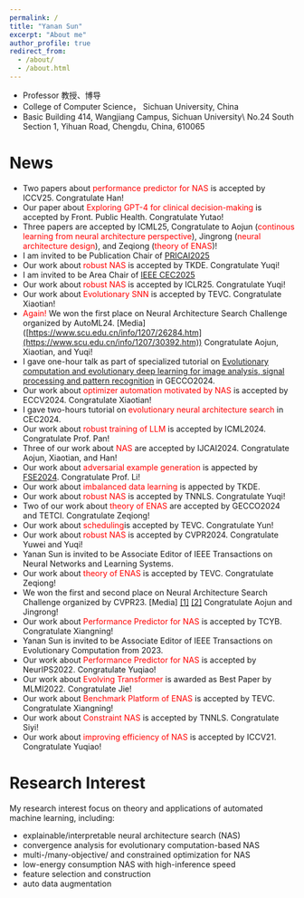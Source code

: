 ```yaml
---
permalink: /
title: "Yanan Sun"
excerpt: "About me"
author_profile: true
redirect_from: 
  - /about/
  - /about.html
---
```


* Professor 教授、博导
* College of Computer Science， Sichuan University, China
* Basic Building 414, Wangjiang Campus, Sichuan University\\
No.24 South Section 1, Yihuan Road, Chengdu, China, 610065

News
======
* Two papers about <span style="color: #FF0000">performance predictor for NAS</span> is accepted by ICCV25. Congratulate Han!
* Our paper about <span style="color: #FF0000">Exploring GPT-4 for clinical decision-making</span> is accepted by Front. Public Health. Congratulate Yutao!
* Three papers are accepted by ICML25, Congratulate to Aojun (<span style="color: #FF0000">continous learning from neural architecture perspective</span>), Jingrong (<span style="color: #FF0000">neural architecture design</span>), and Zeqiong (<span style="color: #FF0000">theory of ENAS</span>)!
* I am invited to be Publication Chair of [PRICAI2025](https://www.pricai.org/2025/)
* Our work about <span style="color: #FF0000">robust NAS</span> is accepted by TKDE. Congratulate Yuqi!
* I am invited to be Area Chair of [IEEE CEC2025](https://www.cec2025.org/)
* Our work about <span style="color: #FF0000">robust NAS</span> is accepted by ICLR25. Congratulate Yuqi!
* Our work about <span style="color: #FF0000">Evolutionary SNN</span> is accepted by TEVC. Congratulate Xiaotian! 
* <span style="color: #FF0000">Again!</span> We won the first place on Neural Architecture Search Challenge organized by AutoML24. [Media] ([https://www.scu.edu.cn/info/1207/26284.htm](https://www.scu.edu.cn/info/1207/30392.htm))  Congratulate Aojun, Xiaotian, and Yuqi!
* I gave one-hour talk as part of specialized tutorial on <span style="color: #FF0000">[Evolutionary computation and evolutionary deep learning for image analysis, signal processing and pattern recognition](https://gecco-2024.sigevo.org/Tutorials#id_Evolutionary%20Computation%20and%20Evolutionary%20Deep%20Learning%20for%20Image%20Analysis,%20Signal%20Processing%20and%20Pattern%20Recognition)</span> in GECCO2024.
* Our work about <span style="color: #FF0000">optimizer automation motivated by NAS</span> is accepted by ECCV2024. Congratulate Xiaotian!
* I gave two-hours tutorial on <span style="color: #FF0000">evolutionary neural architecture search</span> in CEC2024.
* Our work about <span style="color: #FF0000">robust training of LLM</span> is accepted by ICML2024. Congratulate Prof. Pan!
* Three of our work about <span style="color: #FF0000">NAS</span> are accepted by IJCAI2024. Congratulate Aojun, Xiaotian, and Han!
* Our work about <span style="color: #FF0000">adversarial example generation</span> is appected by [FSE2024](https://conf.researchr.org/home/fse-2024). Congratulate Prof. Li!
* Our work about <span style="color: #FF0000">imbalanced data learning</span> is appected by TKDE.
* Our work about <span style="color: #FF0000">robust NAS</span> is accepted by TNNLS. Congratulate Yuqi!
* Two of our work about <span style="color: #FF0000">theory of ENAS</span> are accepted by GECCO2024 and TETCI. Congratulate Zeqiong!
* Our work about <span style="color: #FF0000">scheduling</span>is accepted by TEVC. Congratulate Yun!
* Our work about <span style="color: #FF0000">robust NAS</span> is accepted by CVPR2024. Congratulate Yuwei and Yuqi!
* Yanan Sun is invited to be Associate Editor of IEEE Transactions on Neural Networks and Learning Systems.
* Our work about <span style="color: #FF0000">theory of ENAS</span> is accepted by TEVC. Congratulate Zeqiong!
* We won the first and second place on Neural Architecture Search Challenge organized by CVPR23. [Media] [[1]](https://www.scu.edu.cn/info/1207/26284.htm)  [[2]](https://mp.weixin.qq.com/s/2ftmuADyF11k-rotBcGkJw)    Congratulate Aojun and Jingrong!  
* Our work about <span style="color: #FF0000">Performance Predictor for NAS</span> is accepted by TCYB. Congratulate Xiangning!
* Yanan Sun is invited to be Associate Editor of IEEE Transactions on Evolutionary Computation from 2023.
* Our work about <span style="color: #FF0000">Performance Predictor for NAS</span> is accepted by NeurIPS2022. Congratulate Yuqiao!
* Our work about <span style="color: #FF0000">Evolving Transformer</span> is awarded as Best Paper by MLMI2022. Congratulate Jie!
* Our work about <span style="color: #FF0000">Benchmark Platform of ENAS</span> is accepted by TEVC. Congratulate Xiangning!
* Our work about <span style="color: #FF0000">Constraint NAS</span> is accepted by TNNLS. Congratulate Siyi!
* Our work about <span style="color: #FF0000">improving efficiency of NAS</span> is accepted by ICCV21. Congratulate Yuqiao!

Research Interest
======
My research interest focus on theory and applications of automated machine learning, including:
* explainable/interpretable neural architecture search (NAS)
* convergence analysis for evolutionary computation-based NAS
* multi-/many-objective/ and constrained optimization for NAS
* low-energy consumption NAS with high-inference speed
* feature selection and construction
* auto data augmentation
